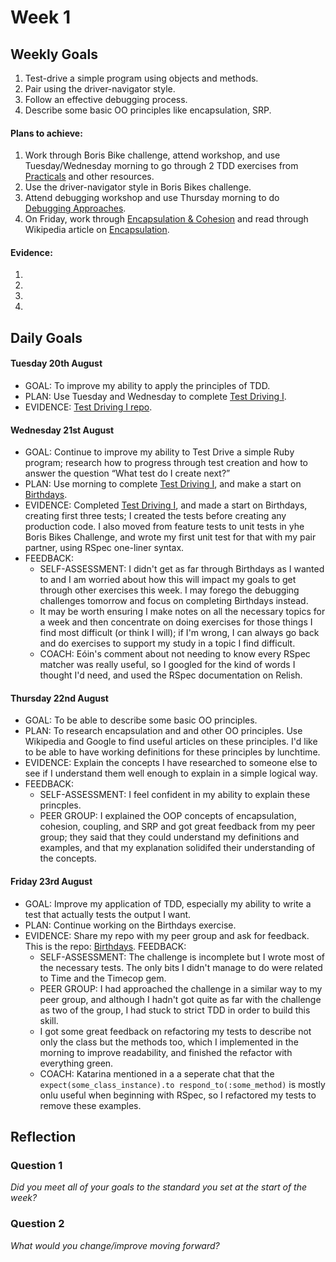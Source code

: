 # Week 1

## Weekly Goals
1. Test-drive a simple program using objects and methods.<br/>
2. Pair using the driver-navigator style.<br/> 
3. Follow an effective debugging process.<br/> 
4. Describe some basic OO principles like encapsulation, SRP. 

#### Plans to achieve:
1. Work through Boris Bike challenge, attend workshop, and use Tuesday/Wednesday morning to go through 2 TDD exercises from [Practicals](https://github.com/makersacademy/skills-workshops/tree/master/practicals) and other resources.<br/>
2. Use the driver-navigator style in Boris Bikes challenge.<br/>
3. Attend debugging workshop and use Thursday morning to do [Debugging Approaches](https://github.com/makersacademy/skills-workshops/blob/master/practicals/debugging/debugging_approaches.md).<br/>
4. On Friday, work through [Encapsulation & Cohesion](https://github.com/makersacademy/skills-workshops/blob/master/practicals/object_oriented_design/encapsulation.md) and read through Wikipedia article on [Encapsulation](https://en.wikipedia.org/wiki/Encapsulation_%28computer_programming%29).

#### Evidence:
1. 
2. 
3.
4.


## Daily Goals

#### Tuesday 20th August
- GOAL: To improve my ability to apply the principles of TDD.
- PLAN: Use Tuesday and Wednesday to complete [Test Driving I](https://github.com/makersacademy/skills-workshops/blob/master/practicals/test_driving.md).
- EVIDENCE: [Test Driving I repo](https://github.com/NikitaDouglas/test_driving_1).

#### Wednesday 21st August
- GOAL: Continue to improve my ability to Test Drive a simple Ruby program; research how to progress through test creation and how to answer the question “What test do I create next?”
- PLAN: Use morning to complete [Test Driving I](https://github.com/makersacademy/skills-workshops/blob/master/practicals/test_driving.md), and make a start on [Birthdays](https://github.com/makersacademy/birthdays).
- EVIDENCE: Completed [Test Driving I](https://github.com/NikitaDouglas/test_driving_1), and made a start on Birthdays, creating first three tests; I created the tests before creating any production code. I also moved from feature tests to unit tests in yhe Boris Bikes Challenge, and wrote my first unit test for that with my pair partner, using RSpec one-liner syntax. 
- FEEDBACK: 
  - SELF-ASSESSMENT: I didn't get as far through Birthdays as I wanted to and I am worried about how this will impact my goals to get through other exercises this week. I may forego the debugging challenges tomorrow and focus on completing Birthdays instead.
  - It may be worth ensuring I make notes on all the necessary topics for a week and then concentrate on doing exercises for those things I find most difficult (or think I will); if I'm wrong, I can always go back and do exercises to support my study in a topic I find difficult.  
  - COACH: Eóin's comment about not needing to know every RSpec matcher was really useful, so I googled for the kind of words I thought I'd need, and used the RSpec documentation on Relish. 
  
  
#### Thursday 22nd August
- GOAL: To be able to describe some basic OO principles. 
- PLAN: To research encapsulation and and other OO principles. Use Wikipedia and Google to find useful articles on these principles. I'd like to be able to have working definitions for these principles by lunchtime. 
- EVIDENCE: Explain the concepts I have researched to someone else to see if I understand them well enough to explain in a simple logical way.
- FEEDBACK: 
  - SELF-ASSESSMENT: I feel confident in my ability to explain these princples. 
  - PEER GROUP: I explained the OOP concepts of encapsulation, cohesion, coupling, and SRP and got great feedback from my peer group; they said that they could understand my definitions and examples, and that my explanation solidifed their understanding of the concepts. 

#### Friday 23rd August
- GOAL: Improve my application of TDD, especially my ability to write a test that actually tests the output I want.
- PLAN: Continue working on the Birthdays exercise.
- EVIDENCE: Share my repo with my peer group and ask for feedback. This is the repo: [Birthdays](https://github.com/NikitaDouglas/birthdays). 
FEEDBACK:
  - SELF-ASSESSMENT: The challenge is incomplete but I wrote most of the necessary tests. The only bits I didn't manage to do were related to Time and the Timecop gem.
  - PEER GROUP: I had approached the challenge in a similar way to my peer group, and although I hadn't got quite as far with the challenge as two of the group, I had stuck to strict TDD in order to build this skill. 
  - I got some great feedback on refactoring my tests to describe not only the class but the methods too, which I implemented in the morning to improve readability, and finished the refactor with everything green. 
  - COACH: Katarina mentioned in a a seperate chat that the `expect(some_class_instance).to respond_to(:some_method)` is mostly onlu useful when beginning with RSpec, so I refactored my tests to remove these examples.  
  
## Reflection


### Question 1

*Did you meet all of your goals to the standard you set at the start of the week?*


### Question 2

*What would you change/improve moving forward?*


